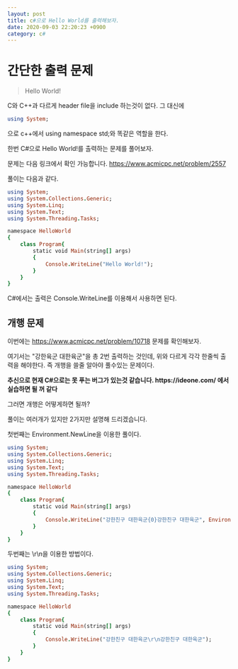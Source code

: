 ```yaml
---
layout: post
title: c#으로 Hello World를 출력해보자.
date: 2020-09-03 22:20:23 +0900
category: c#
---
```

# 간단한 출력 문제
> Hello World!

C와 C++과 다르게 header file을 include 하는것이 없다. 그 대신에
```ruby
using System;
```
으로 c++에서 using namespace std;와 똑같은 역할을 한다.

한번 C#으로 Hello World!를 출력하는 문제를 풀어보자.

문제는 다음 링크에서 확인 가능합니다. https://www.acmicpc.net/problem/2557

풀이는 다음과 같다.
```ruby
using System;
using System.Collections.Generic;
using System.Linq;
using System.Text;
using System.Threading.Tasks;

namespace HelloWorld
{
    class Program{
        static void Main(string[] args)
        {
            Console.WriteLine("Hello World!");
        }
    }
}
```
C#에서는 출력은 Console.WriteLine를 이용해서 사용하면 된다.

## 개행 문제
이번에는 https://www.acmicpc.net/problem/10718 문제를 확인해보자.

여기서는 "강한육군 대한육군"을 총 2번 출력하는 것인데, 위와 다르게 각각 한줄씩 출력을 해야한다.
즉 개행을 쓸줄 알아야 풀수있는 문제이다.

<p><b>추신으로 현재 C#으로는 못 푸는 버그가 있는것 같습니다. https://ideone.com/ 에서 실습하면 될 꺼 같다</b></p>

그러면 개행은 어떻게하면 될까?

풀이는 여러개가 있지만 2가지만 설명해 드리겠습니다.

첫번째는 Environment.NewLine을 이용한 풀이다.
```ruby
using System;
using System.Collections.Generic;
using System.Linq;
using System.Text;
using System.Threading.Tasks;

namespace HelloWorld
{
    class Program{
        static void Main(string[] args)
        {
            Console.WriteLine("강한친구 대한육군{0}강한친구 대한육군", Environment.NewLine);
        }
    }
}
```

두번째는 \r\n을 이용한 방법이다.

```ruby
using System;
using System.Collections.Generic;
using System.Linq;
using System.Text;
using System.Threading.Tasks;

namespace HelloWorld
{
    class Program{
        static void Main(string[] args)
        {
            Console.WriteLine("강한친구 대한육군\r\n강한친구 대한육군");
        }
    }
}
```